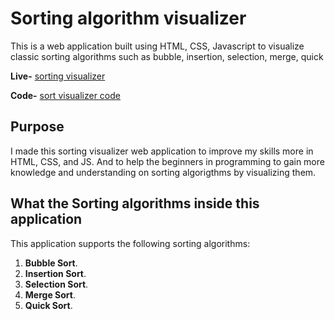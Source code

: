 # Sorting algorithm visualizer

This is a web application built using HTML, CSS, Javascript to visualize classic sorting algorithms such as bubble, insertion, selection, merge, quick 

**Live-** [sorting visualizer]( https://adritamohanty.github.io/Sorting-Visualiser/) 

**Code-** [sort visualizer code](https://github.com/AdritaMohanty/Sorting-Visualiser)

## Purpose

I made this sorting visualizer web application to improve my skills more in
HTML, CSS, and JS. And to help the beginners in programming to gain more knowledge and understanding on sorting algorigthms by visualizing them.

## What the Sorting algorithms inside this application

This application supports the following sorting algorithms:

1. **Bubble Sort**.
2. **Insertion Sort**.
3. **Selection Sort**.
4. **Merge Sort**.
5. **Quick Sort**.
